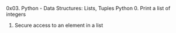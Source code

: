 0x03. Python - Data Structures: Lists, Tuples
Python
0. Print a list of integers
1. Secure access to an element in a list

